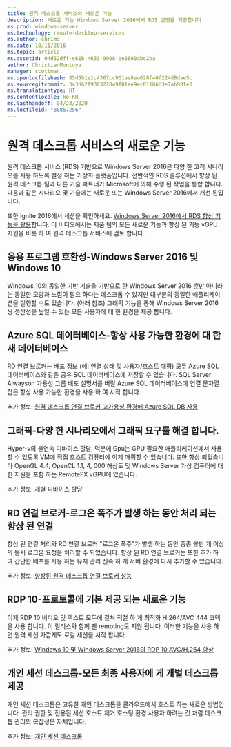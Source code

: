 ```yaml
---
title: 원격 데스크톱 서비스의 새로운 기능
description: 새로운 기능 Windows Server 2016에서 RDS 설명을 제공합니다.
ms.prod: windows-server
ms.technology: remote-desktop-services
ms.author: chrimo
ms.date: 10/11/2016
ms.topic: article
ms.assetid: 04d52dff-e61b-4633-9908-be8600abc2ba
author: ChristianMontoya
manager: scottman
ms.openlocfilehash: 85d5b1e1c4367cc961ae8ea628f46f224d8dae5c
ms.sourcegitcommit: 3a3d62f938322849f81ee9ec01186b3e7ab90fe0
ms.translationtype: HT
ms.contentlocale: ko-KR
ms.lasthandoff: 04/23/2020
ms.locfileid: "80857256"
---
```

# <a name="whats-new-in-remote-desktop-services"></a>원격 데스크톱 서비스의 새로운 기능

원격 데스크톱 서비스 (RDS) 기반으로 Windows Server 2016은 다양 한 고객 시나리오를 사용 하도록 설정 하는 가상화 플랫폼입니다. 전반적인 RDS 솔루션에서 향상 된 원격 데스크톱 팀과 다른 기술 파트너가 Microsoft에 의해 수행 된 작업을 통합 합니다. 다음과 같은 시나리오 및 기술에는 새로운 또는 Windows Server 2016에서 개선 된입니다.

또한 Ignite 2016에서 세션을 확인하세요. [Windows Server 2016에서 RDS 향상 기능을 활용](https://channel9.msdn.com/Events/Ignite/2016/BRK3098)합니다. 이 비디오에서는 제품 팀의 모든 새로운 기능과 향상 된 기능 vGPU 지원을 비롯 하 여 원격 데스크톱 서비스에 검토 합니다. 

## <a name="app-compatibility---windows-server-2016-and-windows-10"></a>응용 프로그램 호환성-Windows Server 2016 및 Windows 10
Windows 10의 동일한 기반 기술을 기반으로 한 Windows Server 2016 뿐만 아니라는 동일한 모양과 느낌이 필요 하다는 데스크톱 수 있지만 대부분의 동일한 애플리케이션을 실행할 수도 있습니다. (아래 참조) 그래픽 기능을 통해 Windows Server 2016 쌍 생산성을 높일 수 있는 모든 사용자에 대 한 환경을 제공 합니다. 

## <a name="azure-sql-database---the-new-database-for-your-highly-available-environment"></a>Azure SQL 데이터베이스-항상 사용 가능한 환경에 대 한 새 데이터베이스
RD 연결 브로커는 배포 정보 (예: 연결 상태 및 사용자/호스트 매핑) 모두 Azure SQL 데이터베이스와 같은 공유 SQL 데이터베이스에 저장할 수 있습니다. SQL Server Alwayson 가용성 그룹 배포 설명서를 버릴 Azure SQL 데이터베이스에 연결 문자열 잡은 항상 사용 가능한 환경을 사용 하 여 시작 합니다.

추가 정보: [원격 데스크톱 연결 브로커 고가용성 환경에 Azure SQL DB 사용](https://blogs.technet.microsoft.com/enterprisemobility/2016/05/03/new-windows-server-2016-capability-use-azure-sql-db-for-your-remote-desktop-connection-broker-high-availability-environment/)

## <a name="graphics---solving-graphics-needs-across-various-scenarios"></a>그래픽-다양 한 시나리오에서 그래픽 요구를 해결 합니다.
Hyper-v의 불연속 디바이스 할당, 덕분에 Gpu는 GPU 필요한 애플리케이션에서 사용할 수 있도록 VM에 직접 호스트 컴퓨터에 이제 매핑할 수 있습니다. 또한 향상 되었습니다 OpenGL 4.4, OpenCL 1.1, 4, 000 해상도 및 Windows Server 가상 컴퓨터에 대 한 지원을 포함 하는 RemoteFX vGPU에 있습니다.

추가 정보: [개별 디바이스 할당](https://blogs.technet.microsoft.com/virtualization/2015/11/)

## <a name="rd-connection-broker---improved-connection-handling-during-logon-storms"></a>RD 연결 브로커-로그온 폭주가 발생 하는 동안 처리 되는 향상 된 연결
향상 된 연결 처리와 RD 연결 브로커 "로그온 폭주"가 발생 하는 동안 종종 볼만 개 이상의 동시 로그온 요청을 처리할 수 되었습니다. 향상 된 RD 연결 브로커는 또한 추가 하 여 간단한 배포를 사용 하는 유지 관리 신속 하 게 서버 환경에 다시 추가할 수 있습니다.

추가 정보: [향상된 원격 데스크톱 연결 브로커 성능](https://blogs.technet.microsoft.com/enterprisemobility/2015/12/15/improved-remote-desktop-connection-broker-performance-with-windows-server-2016-and-windows-server-2012-r2-hotfix-kb3091411/)

## <a name="rdp-10---new-capabilities-built-into-the-protocol"></a>RDP 10-프로토콜에 기본 제공 되는 새로운 기능
이제 RDP 10 비디오 및 텍스트 모두에 걸쳐 적절 하 게 최적화 H.264/AVC 444 코덱을 사용 합니다. 이 릴리스와 함께 펜 remoting도 지원 됩니다. 이러한 기능을 사용 하면 원격 세션 가깝게도 로컬 세션을 시작 합니다.  

추가 정보: [Windows 10 및 Windows Server 2016의 RDP 10 AVC/H.264 향상](https://blogs.technet.microsoft.com/enterprisemobility/2016/01/11/remote-desktop-protocol-rdp-10-avch-264-improvements-in-windows-10-and-windows-server-2016-technical-preview/)

## <a name="personal-session-desktops---providing-individual-desktops-to-any-end-user"></a>개인 세션 데스크톱-모든 최종 사용자에 게 개별 데스크톱 제공
개인 세션 데스크톱은 고유한 개인 데스크톱을 클라우드에서 호스트 하는 새로운 방법입니다. 관리 권한 및 전용된 세션 호스트 제거 호스팅 환경 사용자 하려는 것 처럼 데스크톱 관리의 복잡성은 자체입니다.

추가 정보: [개인 세션 데스크톱](rds-personal-session-desktops.md)
